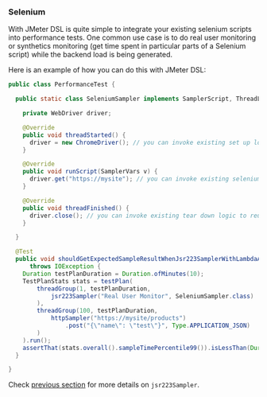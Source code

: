 ### Selenium

With JMeter DSL is quite simple to integrate your existing selenium scripts into performance tests. One common use case is to do real user monitoring or synthetics monitoring (get time spent in particular parts of a Selenium script) while the backend load is being generated.

Here is an example of how you can do this with JMeter DSL:

```java
public class PerformanceTest {

  public static class SeleniumSampler implements SamplerScript, ThreadListener {

    private WebDriver driver;

    @Override
    public void threadStarted() {
      driver = new ChromeDriver(); // you can invoke existing set up logic to reuse it
    }

    @Override
    public void runScript(SamplerVars v) {
      driver.get("https://mysite"); // you can invoke existing selenium script for reuse here
    }

    @Override
    public void threadFinished() {
      driver.close(); // you can invoke existing tear down logic to reuse it
    }

  }

  @Test
  public void shouldGetExpectedSampleResultWhenJsr223SamplerWithLambdaAndCustomResponse()
      throws IOException {
    Duration testPlanDuration = Duration.ofMinutes(10);
    TestPlanStats stats = testPlan(
        threadGroup(1, testPlanDuration,
            jsr223Sampler("Real User Monitor", SeleniumSampler.class)
        ),
        threadGroup(100, testPlanDuration,
            httpSampler("https://mysite/products")
                .post("{\"name\": \"test\"}", Type.APPLICATION_JSON)
        )
    ).run();
    assertThat(stats.overall().sampleTimePercentile99()).isLessThan(Duration.ofMillis(500));
  }

}
```

Check [previous section](./java.md#java-api-performance-testing) for more details on `jsr223Sampler`.